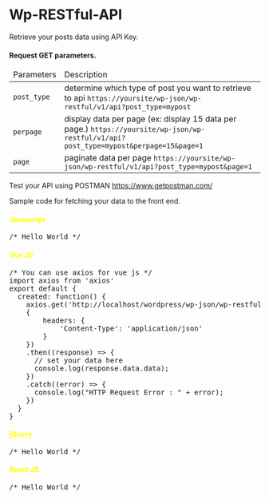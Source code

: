 # Wp-RESTful-API

Retrieve your posts data using API Key.

<h4>Request GET parameters.</h4>
<table>
  <thead>
    <tr>
      <td>Parameters</td>
      <td>Description</td>
      </tr>
    </thead>
    <tbody>
      <tr>
        <td><code>post_type</code></td>
        <td>determine which type of post you want to retrieve to api <code>https://yoursite/wp-json/wp-restful/v1/api?post_type=mypost</code></td>
        </tr>
      <tr>
       <td><code>perpage</code></td>
       <td>display data per page (ex: display 15 data per page.) <code>https://yoursite/wp-json/wp-restful/v1/api?post_type=mypost&perpage=15&page=1</code></td>
      </tr>
    <tr>
      <td><code>page</code></td>
      <td>paginate data per page <code>https://yoursite/wp-json/wp-restful/v1/api?post_type=mypost&page=1</code></td>
      </tr>
    </tbody>
 </table>


Test your API using POSTMAN https://www.getpostman.com/

Sample code for fetching your data to the front end.

<h4 style="color: yellow">Javascript</h4>
<pre>
/* Hello World */
</pre>

<h4 style="color: yellow">Vue JS</h4>
<pre>
/* You can use axios for vue js */
import axios from 'axios'
export default {
  created: function() {
    axios.get('http://localhost/wordpress/wp-json/wp-restful/v1/api?post_type=food-menu',
    {
        headers: {
            'Content-Type': 'application/json'
        }
    })
    .then((response) => {
      // set your data here
      console.log(response.data.data);
    })
    .catch((error) => {
      console.log("HTTP Request Error : " + error);
    })
  }
}
</pre>

<h4 style="color: yellow">jQuery</h4>
<pre>
/* Hello World */
</pre>

<h4 style="color: yellow">React JS</h4>
<pre>
/* Hello World */
</pre>
